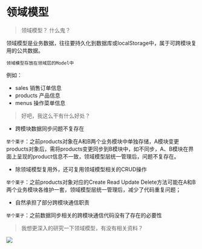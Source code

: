 # 领域模型

>领域模型？ 什么鬼？

领域模型是业务数据，往往要持久化到数据库或localStorage中，属于可跨模块复用的公共数据。

`领域模型存放在领域层的Model中`

例如：

- sales 销售订单信息
- products 产品信息
- menus 操作菜单信息

> 好吧，我这么干有什么好处？

- 跨模块数据同步问题不复存在

`举个栗子`：之前products对象在A和B两个业务模块中单独存储，A模块变更products对象后，需将products变更同步到B模块中，如不同步，A、B模块在界面上呈现的product信息不一致，领域模型层统一管理后，问题不复存在。

- 除领域模型复用外，还可复用领域模型相关的CRUD操作

`举个栗子`：之前products对象对应的Create Read Update Delete方法可能在A和B两个业务模块各维护一套，领域模型层统一管理后，减少了代码重复问题；

- 自然承担了部分跨模块通信职责

`举个栗子`：之前数据同步相关的跨模块通信代码没有了存在的必要性


>我想更深入的研究一下领域模型，有没有相关资料？

![](_media/WX20180120-222206.png)